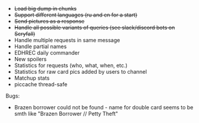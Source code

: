 * ~~Load big dump in chunks~~
* ~~Support different languages (ru and en for a start)~~
* ~~Send pictures as a response~~
* ~~Handle all possible variants of queries (see slack/discord bots on Scryfall)~~
* Handle multiple requests in same message
* Handle partial names
* EDHREC daily commander
* New spoilers
* Statistics for requests (who, what, when, etc.)
* Statistics for raw card pics added by users to channel
* Matchup stats
* piccache thread-safe


Bugs:
* Brazen borrower could not be found - name for double card seems to be smth like "Brazen Borrower // Petty Theft"
